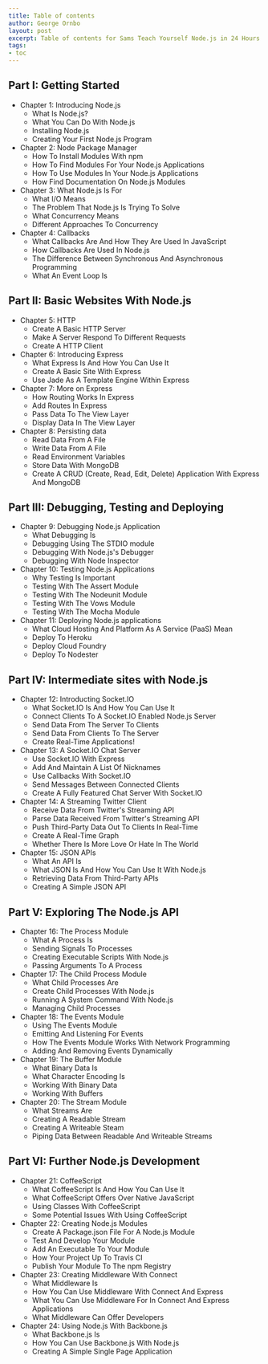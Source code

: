 ```yaml
---
title: Table of contents
author: George Ornbo
layout: post
excerpt: Table of contents for Sams Teach Yourself Node.js in 24 Hours
tags:
- toc
---
```


## Part I: Getting Started 
* Chapter 1: Introducing Node.js 
    * What Is Node.js?
    * What You Can Do With Node.js
    * Installing Node.js
    * Creating Your First Node.js Program
* Chapter 2: Node Package Manager
    * How To Install Modules With npm
    * How To Find Modules For Your Node.js Applications
    * How To Use Modules In Your Node.js Applications
    * How Find Documentation On Node.js Modules
* Chapter 3: What Node.js Is For
    * What I/O Means
    * The Problem That Node.js Is Trying To Solve
    * What Concurrency Means
    * Different Approaches To Concurrency
* Chapter 4: Callbacks
    * What Callbacks Are And How They Are Used In JavaScript
    * How Callbacks Are Used In Node.js
    * The Difference Between Synchronous And Asynchronous Programming
    * What An Event Loop Is

## Part II: Basic Websites With Node.js
* Chapter 5: HTTP
    * Create A Basic HTTP Server
    * Make A Server Respond To Different Requests
    * Create A HTTP Client
* Chapter 6: Introducing Express
    * What Express Is And How You Can Use It
    * Create A Basic Site With Express
    * Use Jade As A Template Engine Within Express
* Chapter 7: More on Express
    * How Routing Works In Express
    * Add Routes In Express
    * Pass Data To The View Layer
    * Display Data In The View Layer
* Chapter 8: Persisting data 
    * Read Data From A File
    * Write Data From A File 
    * Read Environment Variables 
    * Store Data With MongoDB
    * Create A CRUD (Create, Read, Edit, Delete) Application With Express And MongoDB

## Part III: Debugging, Testing and Deploying
* Chapter 9: Debugging Node.js Application
    * What Debugging Is
    * Debugging Using The STDIO module
    * Debugging With Node.js's Debugger
    * Debugging With Node Inspector
* Chapter 10: Testing Node.js Applications 
    * Why Testing Is Important
    * Testing With The Assert Module
    * Testing With The Nodeunit Module 
    * Testing With The Vows Module 
    * Testing With The Mocha Module 
* Chapter 11: Deploying Node.js applications
    * What Cloud Hosting And Platform As A Service (PaaS) Mean
    * Deploy To Heroku
    * Deploy Cloud Foundry
    * Deploy To Nodester

## Part IV: Intermediate sites with Node.js
* Chapter 12: Introducting Socket.IO
    * What Socket.IO Is And How You Can Use It 
    * Connect Clients To A Socket.IO Enabled Node.js Server
    * Send Data From The Server To Clients
    * Send Data From Clients To The Server
    * Create Real-Time Applications!
* Chapter 13: A Socket.IO Chat Server
    * Use Socket.IO With Express
    * Add And Maintain A List Of Nicknames
    * Use Callbacks With Socket.IO
    * Send Messages Between Connected Clients
    * Create A Fully Featured Chat Server With Socket.IO
* Chapter 14: A Streaming Twitter Client 
    * Receive Data From Twitter's Streaming API
    * Parse Data Received From Twitter's Streaming API
    * Push Third-Party Data Out To Clients In Real-Time 
    * Create A Real-Time Graph
    * Whether There Is More Love Or Hate In The World 
* Chapter 15: JSON APIs 
    * What An API Is 
    * What JSON Is And How You Can Use It With Node.js
    * Retrieving Data From Third-Party APIs 
    * Creating A Simple JSON API

## Part V: Exploring The Node.js API
* Chapter 16: The Process Module 
    * What A Process Is 
    * Sending Signals To Processes
    * Creating Executable Scripts With Node.js
    * Passing Arguments To A Process
* Chapter 17: The Child Process Module
    * What Child Processes Are 
    * Create Child Processes With Node.js 
    * Running A System Command With Node.js
    * Managing Child Processes
* Chapter 18: The Events Module 
    * Using The Events Module 
    * Emitting And Listening For Events
    * How The Events Module Works With Network Programming 
    * Adding And Removing Events Dynamically
* Chapter 19: The Buffer Module 
    * What Binary Data Is 
    * What Character Encoding Is 
    * Working With Binary Data 
    * Working With Buffers
* Chapter 20: The Stream Module 
    * What Streams Are 
    * Creating A Readable Stream
    * Creating A Writeable Steam
    * Piping Data Between Readable And Writeable Streams

## Part VI: Further Node.js Development
* Chapter 21: CoffeeScript
    * What CoffeeScript Is And How You Can Use It 
    * What CoffeeScript Offers Over Native JavaScript 
    * Using Classes With CoffeeScript
    * Some Potential Issues With Using CoffeeScript
* Chapter 22: Creating Node.js Modules
    * Create A Package.json File For A Node.js Module 
    * Test And Develop Your Module 
    * Add An Executable To Your Module 
    * How Your Project Up To Travis CI
    * Publish Your Module To The npm Registry
* Chapter 23: Creating Middleware With Connect 
    * What Middleware Is 
    * How You Can Use Middleware With Connect And Express
    * What You Can Use Middleware For In Connect And Express Applications 
    * What Middleware Can Offer Developers 
* Chapter 24: Using Node.js With Backbone.js
    * What Backbone.js Is
    * How You Can Use Backbone.js With Node.js 
    * Creating A Simple Single Page Application
    
